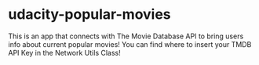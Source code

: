 # udacity-popular-movies
This is an app that connects with The Movie Database API to bring users info about current popular movies!
You can find where to insert your TMDB API Key in the Network Utils Class! 
